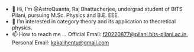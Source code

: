 - 👋 Hi, I’m @AstroQuanta, Raj Bhattacherjee, undergrad student of BITS Pilani, pursuing M.Sc. Physics and B.E. EEE.
- 👀 I’m interested in category theory and its application to theoretical physics.
- 📫 How to reach me ... Official Email: f20220877@pilani.bits-pilani.ac.in, Personal Email: kakalihentu@gmail.com

<!---
AstroQuanta/AstroQuanta is a ✨ special ✨ repository because its `README.md` (this file) appears on your GitHub profile.
You can click the Preview link to take a look at your changes.
--->

